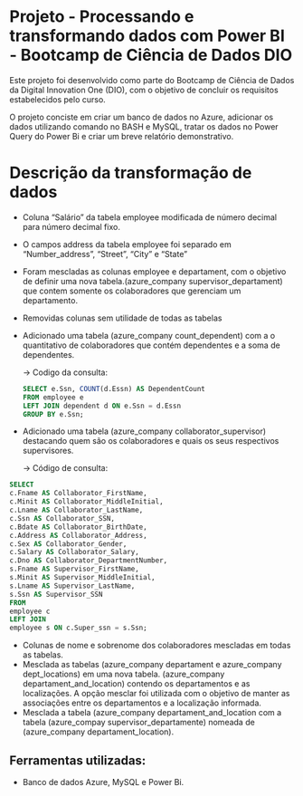 # Projeto - Processando e transformando dados com Power BI  - Bootcamp de Ciência de Dados DIO

Este projeto foi desenvolvido como parte do Bootcamp de Ciência de Dados da Digital Innovation One (DIO), com o objetivo de concluir os requisitos estabelecidos pelo curso.

O projeto conciste em criar um banco de dados no Azure, adicionar os dados utilizando comando no BASH e MySQL, tratar os dados no Power Query do Power Bi e criar um breve relatório demonstrativo. 

# Descrição da transformação de dados

- Coluna “Salário” da tabela employee modificada de número decimal para número decimal fixo.
- O campos address da tabela employee foi separado em “Number_address”, “Street”, “City” e “State”
- Foram mescladas as colunas employee e departament, com o objetivo de definir uma nova tabela.(azure_company supervisor_departament) que contem somente os colaboradores que gerenciam um departamento.
- Removidas colunas sem utilidade de todas as tabelas
- Adicionado uma tabela (azure_company count_dependent) com a o quantitativo de colaboradores que contém dependentes e a soma de dependentes.
    
    → Codigo da consulta: 
    
    ```sql
    SELECT e.Ssn, COUNT(d.Essn) AS DependentCount
    FROM employee e
    LEFT JOIN dependent d ON e.Ssn = d.Essn
    GROUP BY e.Ssn;
    ```
    

- Adicionado uma tabela (azure_company collaborator_supervisor) destacando quem são os colaboradores e quais os seus respectivos supervisores.
    
    → Código de consulta:
    

```sql
SELECT
c.Fname AS Collaborator_FirstName,
c.Minit AS Collaborator_MiddleInitial,
c.Lname AS Collaborator_LastName,
c.Ssn AS Collaborator_SSN,
c.Bdate AS Collaborator_BirthDate,
c.Address AS Collaborator_Address,
c.Sex AS Collaborator_Gender,
c.Salary AS Collaborator_Salary,
c.Dno AS Collaborator_DepartmentNumber,
s.Fname AS Supervisor_FirstName,
s.Minit AS Supervisor_MiddleInitial,
s.Lname AS Supervisor_LastName,
s.Ssn AS Supervisor_SSN
FROM
employee c
LEFT JOIN
employee s ON c.Super_ssn = s.Ssn;
```

- Colunas de nome e sobrenome dos colaboradores mescladas em todas as tabelas.
- Mesclada as tabelas (azure_company departament e azure_company dept_locations) em uma nova tabela. (azure_company departament_and_location) contendo os departamentos e as localizações. A opção mesclar foi utilizada com o objetivo de manter as associações entre os departamentos e a localização informada.
- Mesclada a tabela (azure_company departament_and_location com a tabela (azure_compay supervisor_departamente) nomeada de (azure_company departament_location).



## Ferramentas utilizadas:
- Banco de dados Azure, MySQL e Power Bi.
